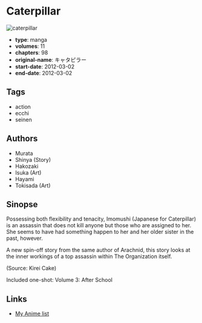 # Caterpillar

![caterpillar](https://cdn.myanimelist.net/images/manga/2/137585.jpg)

-   **type**: manga
-   **volumes**: 11
-   **chapters**: 98
-   **original-name**: キャタピラー
-   **start-date**: 2012-03-02
-   **end-date**: 2012-03-02

## Tags

-   action
-   ecchi
-   seinen

## Authors

-   Murata
-   Shinya (Story)
-   Hakozaki
-   Isuka (Art)
-   Hayami
-   Tokisada (Art)

## Sinopse

Possessing both flexibility and tenacity, Imomushi (Japanese for Caterpillar) is an assassin that does not kill anyone but those who are assigned to her. She seems to have had something happen to her and her older sister in the past, however.

A new spin-off story from the same author of Arachnid, this story looks at the inner workings of a top assassin within The Organization itself.

(Source: Kirei Cake)

Included one-shot:
Volume 3: After School

## Links

-   [My Anime list](https://myanimelist.net/manga/40051/Caterpillar)
